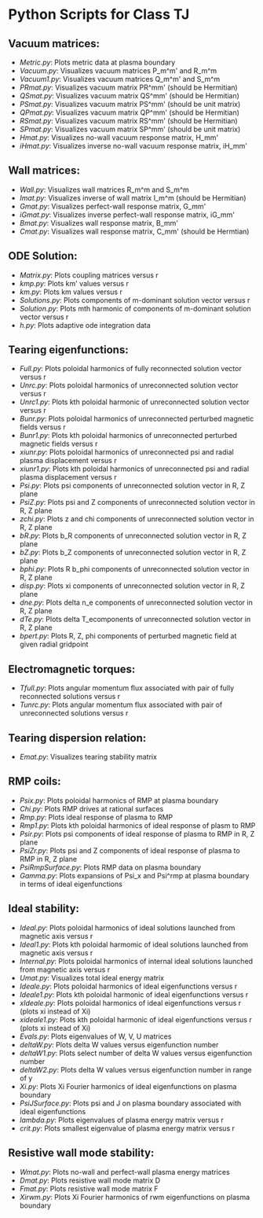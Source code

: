 # Python Scripts for Class TJ

## Vacuum matrices:

- *Metric.py*:       Plots metric data at plasma boundary
- *Vacuum.py*:       Visualizes vacuum matrices P_m^m' and R_m^m
- *Vacuum1.py*:      Visualizes vacuum matrices Q_m^m' and S_m^m
- *PRmat.py*:        Visualizes vacuum matrix PR^mm' (should be Hermitian)
- *QSmat.py*:        Visualizes vacuum matrix QS^mm' (should be Hermitian)
- *PSmat.py*:        Visualizes vacuum matrix PS^mm' (should be unit matrix)
- *QPmat.py*:        Visualizes vacuum matrix QP^mm' (should be Hermitian)
- *RSmat.py*:        Visualizes vacuum matrix RS^mm' (should be Hermitian)
- *SPmat.py*:        Visualizes vacuum matrix SP^mm' (should be unit matrix)
- *Hmat.py*:         Visualizes no-wall vacuum response matrix, H_mm'
- *iHmat.py*:        Visualizes inverse no-wall vacuum response matrix, iH_mm'

## Wall matrices:

- *Wall.py*:	     Visualizes wall matrices R_m^m and S_m^m
- *Imat.py*:	     Visualizes inverse of wall matrix I_m^m (should be Hermitian)
- *Gmat.py*:         Visualizes perfect-wall response matrix, G_mm'
- *iGmat.py*:        Visualizes inverse perfect-wall response matrix, iG_mm'
- *Bmat.py*:         Visualizes wall response matrix, B_mm'
- *Cmat.py*:         Visualizes wall response matrix, C_mm' (should be Hermtian)

## ODE Solution:

- *Matrix.py*:      Plots coupling matrices versus r
- *kmp.py*:         Plots km' values versus r
- *km.py*:          Plots km values versus r
- *Solutions.py*:   Plots components of m-dominant solution vector versus r
- *Solution.py*:    Plots mth harmonic of components of m-dominant solution vector versus r
- *h.py*:           Plots adaptive ode integration data

## Tearing eigenfunctions:

- *Full.py*:         Plots poloidal harmonics of fully reconnected solution vector versus r
- *Unrc.py*:         Plots poloidal harmonics of unreconnected solution vector versus r
- *Unrc1.py*:        Plots kth poloidal harmonic of unreconnected solution vector versus r
- *Bunr.py*:         Plots poloidal harmonics of unreconnected perturbed magnetic fields versus r
- *Bunr1.py*:        Plots kth poloidal harmonics of unreconnected perturbed magnetic fields versus r
- *xiunr.py*:        Plots poloidal harmonics of unreconnected psi and radial plasma displacement versus r
- *xiunr1.py*:       Plots kth poloidal harmonics of unreconnected psi and radial plasma displacement versus r
- *Psi.py*:          Plots psi components of unreconnected solution vector in R, Z plane  
- *PsiZ.py*:         Plots psi and Z components of unreconnected solution vector in R, Z plane
- *zchi.py*:         Plots z and chi components of unreconnected solution vector in R, Z plane
- *bR.py*:           Plots b_R components of unreconnected solution vector in R, Z plane
- *bZ.py*:           Plots b_Z components of unreconnected solution vector in R, Z plane
- *bphi.py*:         Plots R b_phi components of unreconnected solution vector in R, Z plane
- *disp.py*:         Plots xi components of unreconnected solution vector in R, Z plane
- *dne.py*:          Plots delta n_e components of unreconnected solution vector in R, Z plane
- *dTe.py*:          Plots delta T_ecomponents of unreconnected solution vector in R, Z plane
- *bpert.py*:        Plots R, Z, phi components of perturbed magnetic field at given radial gridpoint

## Electromagnetic torques:

- *Tfull.py*:       Plots angular momentum flux associated with pair of fully reconnected solutions versus r
- *Tunrc.py*:       Plots angular momentum flux associated with pair of unreconnected solutions versus r

## Tearing dispersion relation:

- *Emat.py*:	 Visualizes tearing stability matrix

## RMP coils:

- *Psix.py*:           Plots poloidal harmonics of RMP at plasma boundary
- *Chi.py*:            Plots RMP drives at rational surfaces
- *Rmp.py*:            Plots ideal response of plasma to RMP
- *Rmp1.py*:           Plots kth poloidal harmonics of ideal response of plasm to RMP
- *Psir.py*:           Plots psi components of ideal response of plasma to RMP in R, Z plane
- *PsiZr.py*:          Plots psi and Z components of ideal response of plasma to RMP in R, Z plane
- *PsiRmpSurface.py*:  Plots RMP data on plasma boundary
- *Gamma.py*:          Plots expansions of Psi_x and Psi^rmp at plasma boundary in terms of ideal eigenfunctions

## Ideal stability:

- *Ideal.py*:		Plots poloidal harmonics of ideal solutions launched from magnetic axis versus r
- *Ideal1.py*:		Plots kth poloidal harmomic of ideal solutions launched from magnetic axis versus r
- *Internal.py*:        Plots poloidal harmonics of internal ideal solutions launched from magnetic axis versus r
- *Umat.py*:		Visualizes total ideal energy matrix
- *Ideale.py*:      	Plots poloidal harmonics of ideal eigenfunctions versus r
- *Ideale1.py*:     	Plots kth poloidal harmonic of ideal eigenfunctions versus r
- *xIdeale.py*:      	Plots poloidal harmonics of ideal eigenfunctions versus r (plots xi instead of Xi)
- *xideale1.py*:     	Plots kth poloidal harmonic of ideal eigenfunctions versus r (plots xi instead of Xi)
- *Evals.py*:	 	Plots eigenvalues of W, V, U matrices 
- *deltaW.py*:	 	Plots delta W values versus eigenfunction number
- *deltaW1.py*:	 	Plots select number of delta W values versus eigenfunction number
- *deltaW2.py*:	 	Plots delta W values versus eigenfunction number in range of y
- *Xi.py*:              Plots Xi Fourier harmonics of ideal eigenfunctions on plasma boundary
- *PsiJSurface.py*: 	Plots psi and J on plasma boundary associated with ideal eigenfunctions
- *lambda.py*:          Plots eigenvalues of plasma energy matrix versus r
- *crit.py*:		Plots smallest eigenvalue of plasma energy matrix versus r

## Resistive wall mode stability:

- *Wmat.py*:	       Plots no-wall and perfect-wall plasma energy matrices
- *Dmat.py*:	       Plots resistive wall mode matrix D
- *Fmat.py*:	       Plots resistive wall mode matrix F
- *Xirwm.py*:          Plots Xi Fourier harmonics of rwm eigenfunctions on plasma boundary

